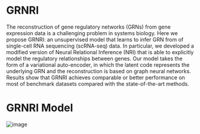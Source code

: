 # GRNRI
The reconstruction of gene regulatory networks (GRNs) from gene expression data is a challenging problem in systems biology. Here we propose GRNRI: an unsupervised model that learns to infer GRN from of single-cell RNA sequencing (scRNA-seq) data. In particular, we developed a modified version of Neural Relational Inference (NRI) that is able to explicitly model the regulatory relationships between genes. Our model takes the form of a variational auto-encoder, in which the latent code represents the underlying GRN and the reconstruction is based on graph neural networks. Results show that GRNRI achieves comparable or better performance on most of benchmark datasets compared with the state-of-the-art methods.
# GRNRI Model
![image](https://user-images.githubusercontent.com/25415940/198849340-172c06be-240f-4547-8ae9-c2434e5ca07a.png)
